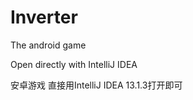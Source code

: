Inverter
=======

The android game

Open directly with IntelliJ IDEA

安卓游戏
直接用IntelliJ IDEA 13.1.3打开即可
